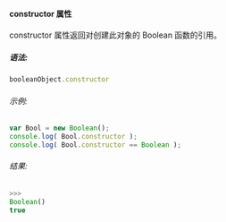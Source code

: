 #### constructor 属性

  constructor 属性返回对创建此对象的 Boolean 函数的引用。

##### 语法:

  ```javascript
  booleanObject.constructor
  ```

###### 示例:

  ```javascript
  var Bool = new Boolean();
  console.log( Bool.constructor );
  console.log( Bool.constructor == Boolean );
  ```

###### 结果:

  ```javascript
  >>>
  Boolean()
  true
  ```
